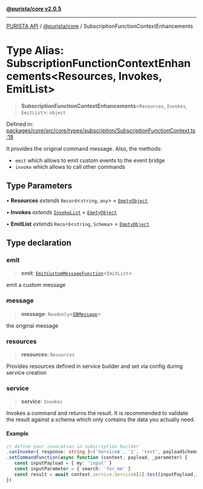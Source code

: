 [**@purista/core v2.0.5**](../README.md)

***

[PURISTA API](../../../packages.md) / [@purista/core](../README.md) / SubscriptionFunctionContextEnhancements

# Type Alias: SubscriptionFunctionContextEnhancements\<Resources, Invokes, EmitList\>

> **SubscriptionFunctionContextEnhancements**\<`Resources`, `Invokes`, `EmitList`\>: `object`

Defined in: [packages/core/src/core/types/subscription/SubscriptionFunctionContext.ts:18](https://github.com/puristajs/purista/blob/master/packages/core/src/core/types/subscription/SubscriptionFunctionContext.ts#L18)

It provides the original command message.
Also, the methods:

- `emit` which allows to emit custom events to the event bridge
- `invoke` which allows to call other commands

## Type Parameters

• **Resources** *extends* `Record`\<`string`, `any`\> = [`EmptyObject`](EmptyObject.md)

• **Invokes** *extends* [`InvokeList`](InvokeList.md) = [`EmptyObject`](EmptyObject.md)

• **EmitList** *extends* `Record`\<`string`, `Schema`\> = [`EmptyObject`](EmptyObject.md)

## Type declaration

### emit

> **emit**: [`EmitCustomMessageFunction`](EmitCustomMessageFunction.md)\<`EmitList`\>

emit a custom message

### message

> **message**: `Readonly`\<[`EBMessage`](EBMessage.md)\>

the original message

### resources

> **resources**: `Resources`

Provides resources defined in service builder and set via config during service creation

### service

> **service**: `Invokes`

Invokes a command and returns the result.
It is recommended to validate the result against a schema which only contains the data you actually need.

#### Example

```typescript
// define your invocation in subscription builder
.canInvoke<{ response: string }>('ServiceA', '1', 'test', payloadSchema, parameterSchema)
.setCommandFunction(async function (context, payload, _parameter) {
   const inputPayload = { my: 'input' }
   const inputParameter = { search: 'for_me' }
   const result = await context.service.ServiceA[1].test(inputPayload,inputParameter)
})
```
